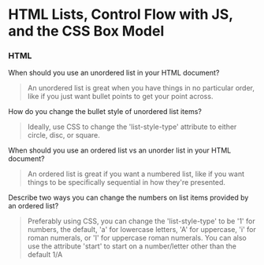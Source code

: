 # HTML Lists, Control Flow with JS, and the CSS Box Model

### HTML

When should you use an unordered list in your HTML document?

> An unordered list is great when you have things in no particular order, like if you just want bullet points to get your point across.

How do you change the bullet style of unordered list items?

> Ideally, use CSS to change the 'list-style-type' attribute to either circle, disc, or square.

When should you use an ordered list vs an unorder list in your HTML document?

> An ordered list is great if you want a numbered list, like if you want things to be specifically sequential in how they're presented.

Describe two ways you can change the numbers on list items provided by an ordered list?

> Preferably using CSS, you can change the 'list-style-type' to be '1' for numbers, the default, 'a' for lowercase letters, 'A' for uppercase, 'i' for roman numerals, or 'I' for uppercase roman numerals. You can also use the attribute 'start' to start on a number/letter other than the default 1/A
